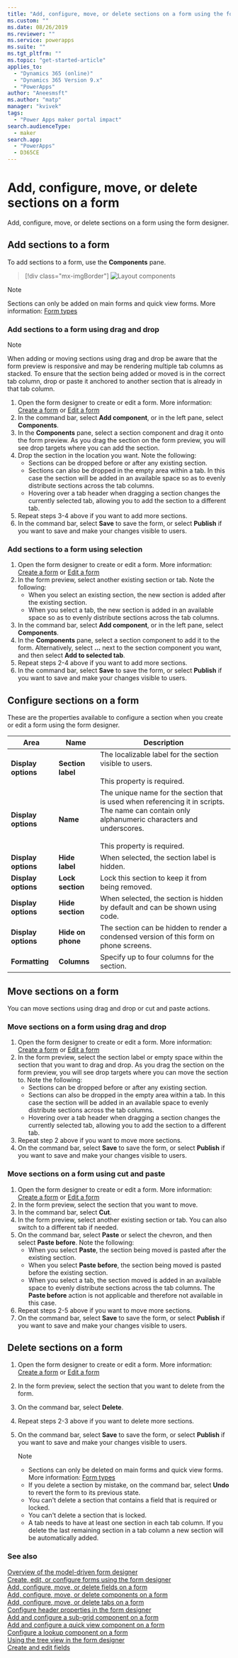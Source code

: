 ```yaml
---
title: "Add, configure, move, or delete sections on a form using the form designer | MicrosoftDocs"
ms.custom: ""
ms.date: 08/26/2019
ms.reviewer: ""
ms.service: powerapps
ms.suite: ""
ms.tgt_pltfrm: ""
ms.topic: "get-started-article"
applies_to: 
  - "Dynamics 365 (online)"
  - "Dynamics 365 Version 9.x"
  - "PowerApps"
author: "Aneesmsft"
ms.author: "matp"
manager: "kvivek"
tags: 
  - "Power Apps maker portal impact"
search.audienceType: 
  - maker
search.app: 
  - "PowerApps"
  - D365CE
---
```


# Add, configure, move, or delete sections on a form 
Add, configure, move, or delete sections on a form using the form designer. 

## Add sections to a form
To add sections to a form, use the **Components** pane. 

> [!div class="mx-imgBorder"] 
> ![](media/FormDesignerComponentsLayout.png "Layout components")

  > [!NOTE]
  >   Sections can only be added on main forms and quick view forms. More information: [Form types](types-forms.md)

### Add sections to a form using drag and drop
> [!NOTE]
> When adding or moving sections using drag and drop be aware that the form preview is responsive and may be rendering multiple tab columns as stacked. To ensure that the section being added or moved is in the correct tab column, drop or paste it anchored to another section that is already in that tab column.
1. Open the form designer to create or edit a form. More information: [Create a form](create-and-edit-forms.md#create-a-form) or [Edit a form](create-and-edit-forms.md#edit-a-form)
2. In the command bar, select **Add component**, or in the left pane, select **Components**. 
3. In the **Components** pane, select a section component and drag it onto the form preview. As you drag the section on the form preview, you will see drop targets where you can add the section. 
4. Drop the section in the location you want. Note the following: 
    - Sections can be dropped before or after any existing section.
    - Sections can also be dropped in the empty area within a tab. In this case the section will be added in an available space so as to evenly distribute sections across the tab columns.
    - Hovering over a tab header when dragging a section changes the currently selected tab, allowing you to add the section to a different tab.   
5. Repeat steps 3-4 above if you want to add more sections.
6. In the command bar, select **Save** to save the form, or select **Publish** if you want to save and make your changes visible to users. 

### Add sections to a form using selection 
1. Open the form designer to create or edit a form. More information: [Create a form](create-and-edit-forms.md#create-a-form) or [Edit a form](create-and-edit-forms.md#edit-a-form)
2. In the form preview, select another existing section or tab. Note the following:
    - When you select an existing section, the new section is added after the existing section. 
    - When you select a tab, the new section is added in an available space so as to evenly distribute sections across the tab columns. 
3. In the command bar, select **Add component**, or in the left pane, select **Components**.  
4. In the **Components** pane, select a section component to add it to the form. Alternatively, select **...** next to the section component you want, and then select **Add to selected tab**. 
5. Repeat steps 2-4 above if you want to add more sections.
6. In the command bar, select **Save** to save the form, or select **Publish** if you want to save and make your changes visible to users. 

## Configure sections on a form
These are the properties available to configure a section when you create or edit a form using the form designer.

|Area   |Name  |Description  |
|---------|---------|---------|
|**Display options** | **Section label**    | The localizable label for the section visible to users. <br /><br />This property is required.      |
|**Display options** | **Name** | The unique name for the section that is used when referencing it in scripts. The name can contain only alphanumeric characters and underscores. <br /><br />This property is required. |
|**Display options** | **Hide label** |  When selected, the section label is hidden. |
|**Display options** | **Lock section** | Lock this section to keep it from being removed. |
|**Display options** | **Hide section** | When selected, the section is hidden by default and can be shown using code. |
|**Display options** | **Hide on phone** |  The section can be hidden to render a condensed version of this form on phone screens. |
|**Formatting** |  **Columns** |  Specify up to four columns for the section. |

## Move sections on a form
You can move sections using drag and drop or cut and paste actions. 

### Move sections on a form using drag and drop
1. Open the form designer to create or edit a form. More information: [Create a form](create-and-edit-forms.md#create-a-form) or [Edit a form](create-and-edit-forms.md#edit-a-form)
2. In the form preview, select the section label or empty space within the section that you want to drag and drop. As you drag the section on the form preview, you will see drop targets where you can move the section to. 
   Note the following: 
    - Sections can be dropped before or after any existing section.
    - Sections can also be dropped in the empty area within a tab. In this case the section will be added in an available space to evenly distribute sections across the tab columns.
    - Hovering over a tab header when dragging a section changes the currently selected tab, allowing you to add the section to a different tab.   
3. Repeat step 2 above if you want to move more sections.
5. On the command bar, select **Save** to save the form, or select **Publish** if you want to save and make your changes visible to users. 

### Move sections on a form using cut and paste
1. Open the form designer to create or edit a form. More information: [Create a form](create-and-edit-forms.md#create-a-form) or [Edit a form](create-and-edit-forms.md#edit-a-form)
2. In the form preview, select the section that you want to move.
3. In the command bar, select **Cut**.
4. In the form preview, select another existing section or tab. You can also switch to a different tab if needed.
5. On the command bar, select **Paste** or select the chevron, and then select **Paste before**.      Note the following: 
    - When you select **Paste**, the section being moved is pasted after the existing section. 
    - When you select **Paste before**, the section being moved is pasted before the existing section.
    - When you select a tab, the section moved is added in an available space to evenly distribute sections across the tab columns. The **Paste before** action is not applicable and therefore not available in this case.
6. Repeat steps 2-5 above if you want to move more sections.
7. On the command bar, select **Save** to save the form, or select **Publish** if you want to save and make your changes visible to users. 

## Delete sections on a form
1. Open the form designer to create or edit a form. More information: [Create a form](create-and-edit-forms.md#create-a-form) or [Edit a form](create-and-edit-forms.md#edit-a-form)
2. In the form preview, select the section that you want to delete from the form. 
3. On the command bar, select **Delete**.
4. Repeat steps 2-3 above if you want to delete more sections.
4. On the command bar, select **Save** to save the form, or select **Publish** if you want to save and make your changes visible to users. 

    > [!NOTE]
    >   - Sections can only be deleted on main forms and quick view forms. More information: [Form types](types-forms.md)
    >   - If you delete a section by mistake, on the command bar, select **Undo** to revert the form to its previous state. 
    >   - You can't delete a section that contains a field that is required or locked. 
    >   - You can't delete a section that is locked. 
    >   - A tab needs to have at least one section in each tab column. If you delete the last remaining section in a tab column a new section will be automatically added. 

### See also
[Overview of the model-driven form designer](form-designer-overview.md)  
[Create, edit, or configure forms using the form designer](create-and-edit-forms.md)  
[Add, configure, move, or delete fields on a form](add-move-or-delete-fields-on-form.md)  
[Add, configure, move, or delete components on a form](add-move-configure-or-delete-components-on-form.md)  
[Add, configure, move, or delete tabs on a form](add-move-or-delete-tabs-on-form.md)  
[Configure header properties in the form designer](form-designer-header-properties.md)  
[Add and configure a sub-grid component on a form](form-designer-add-configure-subgrid.md)  
[Add and configure a quick view component on a form](form-designer-add-configure-quickview.md)  
[Configure a lookup component on a form](form-designer-add-configure-lookup.md)  
[Using the tree view in the form designer](using-tree-view-on-form.md)  
[Create and edit fields](../common-data-service/create-edit-field-portal.md)  
